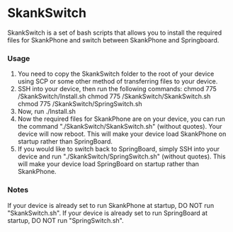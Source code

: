 # SkankSwitch
SkankSwitch is a set of bash scripts that allows you to install the required files for SkankPhone and switch between SkankPhone and Springboard.

### Usage

1. You need to copy the SkankSwitch folder to the root of your device using SCP or some other method of transferring files to your device.
2. SSH into your device, then run the following commands:
            chmod 775 /SkankSwitch/Install.sh
            chmod 775 /SkankSwitch/SkankSwitch.sh
            chmod 775 /SkankSwitch/SpringSwitch.sh
3. Now, run ./Install.sh
4. Now the required files for SkankPhone are on your device, you can run the command "./SkankSwitch/SkankSwitch.sh" (without quotes). Your device will now reboot. This will make your device load SkankPhone on startup rather than SpringBoard.
5. If you would like to switch back to SpringBoard, simply SSH into your device and run "./SkankSwitch/SpringSwitch.sh" (without quotes). This will make your device load SpringBoard on startup rather than SkankPhone.

### Notes

If your device is already set to run SkankPhone at startup, DO NOT run "SkankSwitch.sh". If your device is already set to run SpringBoard at startup, DO NOT run "SpringSwitch.sh".





